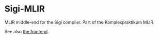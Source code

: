 # Sigi-MLIR

MLIR middle-end for the Sigi compiler. Part of the Komplexpraktikum MLIR.

See also [the frontend](https://github.com/oowekyala/sigi-frontend/).
